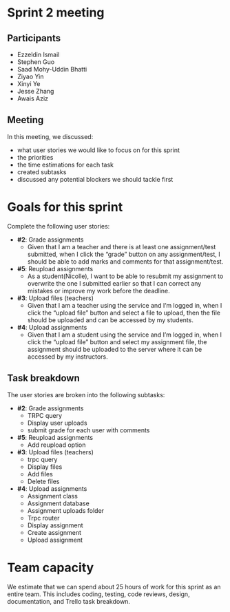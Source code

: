 # Sprint 2 meeting
## Participants
- Ezzeldin Ismail
- Stephen Guo
- Saad Mohy-Uddin Bhatti
- Ziyao Yin
- Xinyi Ye
- Jesse Zhang
- Awais Aziz

## Meeting
In this meeting, we discussed:
- what user stories we would like to focus on for this sprint
- the priorities
- the time estimations for each task
- created subtasks
- discussed any potential blockers we should tackle first

# Goals for this sprint
Complete the following user stories:
- **#2**: Grade assignments
  - Given that I am a teacher and there is at least one assignment/test submitted, when I click the “grade” button on any assignment/test, I should be able to add marks and comments for that assignment/test.
- **#5**: Reupload assignments
  - As a student(Nicolle), I want to be able to resubmit my assignment to overwrite the one I submitted earlier so that I can correct any mistakes or improve my work before the deadline.
- **#3**: Upload files (teachers)
  - Given that I am a teacher using the service and I’m logged in, when I click the “upload file” button and select a file to upload, then the file should be uploaded and can be accessed by my students.
- **#4**: Upload assignments
  - Given that I am a student using the service and I’m logged in, when I click the “upload file” button and select my assignment file, the assignment should be uploaded to the server where it can be accessed by my instructors.

## Task breakdown
The user stories are broken into the following subtasks:
- **#2**: Grade assignments
  - TRPC query
  - Display user uploads
  - submit grade for each user with comments
- **#5**: Reupload assignments
  - Add reupload option
- **#3**: Upload files (teachers)
  - trpc query
  - Display files
  - Add files
  - Delete files
- **#4**: Upload assignments
  - Assignment class
  - Assignment database
  - Assignment uploads folder
  - Trpc router
  - Display assignment
  - Create assignment
  - Upload assignment

# Team capacity
We estimate that we can spend about 25 hours of work for this sprint as an entire team. This includes coding, testing, code reviews, design, documentation, and Trello task breakdown.
